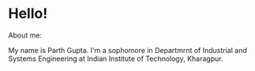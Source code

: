# Hello!

About me:

My name is Parth Gupta. I'm a sophomore in Departmrnt of Industrial and Systems Engineering at Indian Institute of Technology, Kharagpur.

